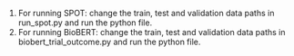 1. For running SPOT: change the train, test and validation data paths in run_spot.py and run the python file.
2. For running BioBERT: change the train, test and validation data paths in biobert_trial_outcome.py and run the python file.
